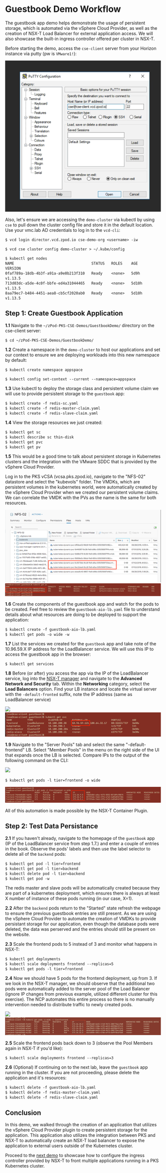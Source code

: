 # Guestbook Demo Workflow

The guestbook app demo helps demonstrate the usage of persistent storage, which is automated via the vSphere Cloud Provider, as well as the creation of NSX-T Load Balancer for external application access. We will also showcase the built-in ingress controller offered per cluster in NSX-T.

Before starting the demo, access the `cse-client` server from your Horizon instance via putty (pw is `VMware1!`):

<img src="Images/putty.png">

Also, let's ensure we are accessing the `demo-cluster` via kubectl by using `cse` to pull down the cluster config file and store it in the default location. Use your vmc.lab AD credentials to log in to the `vcd-cli`:
~~~
$ vcd login director.vcd.zpod.io cse-demo-org <username> -iw
~~~
~~~
$ vcd cse cluster config demo-cluster > ~/.kube/config
~~~
~~~
$ kubectl get nodes
NAME                                   STATUS   ROLES    AGE     VERSION
0faf789a-18db-4b3f-a91a-a9e0b213f310   Ready    <none>   5d9h    v1.13.5
713d03dc-a5de-4c0f-bbfe-ed4a31044465   Ready    <none>   5d10h   v1.13.5
8aa79ec7-b484-4451-aea8-cb5cf2020ab0   Ready    <none>   5d10h   v1.13.5
~~~

## Step 1: Create Guestbook Application

**1.1** Navigate to the `~/zPod-PKS-CSE-Demos/GuestbookDemo/` directory on the cse-client server:
~~~
$ cd ~/zPod-PKS-CSE-Demos/GuestbookDemo/
~~~
**1.2** Create a namespace in the `demo-cluster` to host our applications and set our context to ensure we are deploying workloads into this new namespace by default:
~~~
$ kubectl create namespace appspace
~~~
~~~
$ kubectl config set-context --current --namespace=appspace
~~~
**1.3** Use kubectl to deploy the storage class and persistent volume claim we will use to provide persistent storage to the `guestbook` app:
~~~
$ kubectl create -f redis-sc.yaml
$ kubectl create -f redis-master-claim.yaml
$ kubectl create -f redis-slave-claim.yaml
~~~

**1.4** View the storage resources we just created:
~~~
$ kubectl get sc
$ kubectl describe sc thin-disk
$ kubectl get pvc
$ kubectl get pv
~~~
**1.5** This would be a good time to talk about persistent storage in Kubernetes clusters and the integration with the VMware SDDC that is provided by the vSphere Cloud Provider. 

Log in to the PKS vCSA (vcsa.pks.zpod.io), navigate to the "NFS-02" datastore and select the "kubevols" folder. The VMDKs, which are persistent volumes in the kubernetes world, were automatically created by the vSphere Cloud Provider when we created our persistent volume claims. We can correlate the VMDK with the PVs as the name is the same for both resources.

<img src="Images/vpshere-storage.png">

<img src="Images/pvc-1.png">

**1.6** Create the components of the guestbook app and watch for the pods to be created. Feel free to review the `guestbook-aio-lb.yaml` file to understand details about what resources are doing to be deployed to support the application:
~~~
$ kubectl create -f guestbook-aio-lb.yaml
$ kubectl get pods -o wide -w
~~~
**1.7** List the services we created for the `guestbook` app and take note of the 10.96.59.X IP address for the LoadBalancer service. We will use this IP to access the guestbook app in the browser:
~~~
$ kubectl get services
~~~
**1.8** Before (or after) you access the app via the IP of the LoadBalancer service, log into the [NSX-T manager](https://nsx.pks.zpod.io) and navigate to the **Advanced Network and Security** tab. Within the **Networking** category, select the **Load Balancers** option. Find your LB instance and locate the virtual server with the `-default-fronted` suffix, note the IP address (same as LoadBalancer service)

<img src="Images/guestbook-L4">

<img src="Images/lb-service.png">

**1.9** Navigate to the "Server Pools" tab and select the same "-default-frontend" LB. Select "Member Pools" in the menu on the right side of the UI that expands once the LB is selected. Compare IPs to the output of the following command on the CLI:

<img src="Images/server-pools1.png">

~~~
$ kubectl get pods -l tier=frontend -o wide
~~~

<img src="Images/frontend-pods1.png">

All of this automation is made possible by the NSX-T Container Plugin.

## Step 2: Test Data Persistance

**2.1** If you haven't already, navigate to the homepage of the `guestbook` app (IP of the LoadBalancer service from step 1.7.) and enter a couple of entries in the book. Observe the pods' labels and then use the label selector to delete all of the `backend` pods:
~~~
$ kubectl get pod -l tier=frontend
$ kubectl get pod -l tier=backend
$ kubectl delete pod -l tier=backend
$ kubectl get pod -w
~~~
The redis master and slave pods will be automatically created because they are part of a kubernetes deployment, which ensures there is always at least X number of instance of these pods running (in our case, X=1). 

**2.2** After the `backend` pods return to the "Started" state refresh the webpage to ensure the previous guestbook entries are still present. As we are using the vSphere Cloud Provider to automate the creation of VMDKs to provide persistant storage for our application, even though the database pods were deleted, the data was perserved and the entries should still be present on the website.

**2.3** Scale the frontend pods to 5 instead of 3 and monitor what happens in NSX-T:
~~~
$ kubectl get deployments
$ kubectl scale deployments frontend --replicas=5
$ kubectl get pods -l tier=frontend
~~~
**2.4** Now we should have 5 pods for the frontend deployment, up from 3. If we look in the NSX-T manager, we should observe that the additional two pods were automatically added to the server pool of the Load Balancer (ignore IP changes from previous example, utilized different cluster for this exercise). The NCP automates this entire process so there is no manually intervention needed to distribute traffic to newly created pods.

<img src="Images/server-pools2.png">

<img src="Images/frontend-pods2.png">

**2.5** Scale the frontend pods back down to 3 (observe the Pool Members again in NSX-T if you'd like):
~~~
$ kubectl scale deployments frontend --replicas=3
~~~
**2.6** (Optional) If continuing on to the next lab, leave the `guestbook` app running in the cluster. If you are not proceeding, please delete the application and it's resources:
~~~
$ kubectl delete -f guestbook-aio-lb.yaml
$ kubectl delete -f redis-master-claim.yaml
$ kubectl delete -f redis-slave-claim.yaml
~~~

## Conclusion

In this demo, we walked through the creation of an application that utilizes the vSphere Cloud Provider plugin to create persistent storage for the application. This application also utilizes the integration between PKS and NSX-T to automatically create an NSX-T load balancer to expose the application to external users outside of the Kubernetes cluster.

Proceed to the [next demo](https://github.com/mann1mal/zPod-PKS-CSE-Demos/tree/master/Ingress%26NSX-T) to showcase how to configure the ingress controller provided by NSX-T to front multiple applications running in a PKS Kubernetes cluster.
